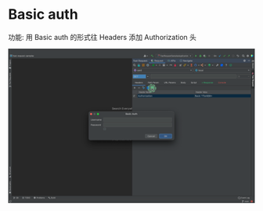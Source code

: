 # Basic auth

功能: 用 Basic auth 的形式往 Headers 添加 Authorization 头

![basicAuth](../../.vuepress/public/img/basicAuth.png)
